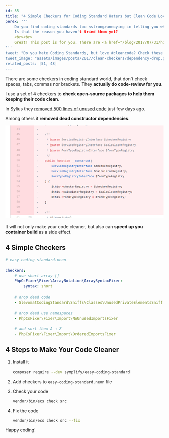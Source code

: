```yaml
---
id: 55
title: "4 Simple Checkers for Coding Standard Haters but Clean Code Lovers"
perex: '''
    Do you find coding standards too <strong>annoying in telling you where to put that bracket</strong>?
    Is that the reason you haven't tried them yet?
    <br><br>
    Great! This post is for you. There are <a href="/blog/2017/07/31/how-php-coding-standard-tools-actually-work/#write-1-checke-save-hundreds-hours-of-work">other ways to use coding standard</a> and <strong>clean code</strong> is one of them.
'''
tweet: "Do you hate Coding Standards, but love #cleancode? Check these 4 helpful rules #php"
tweet_image: "assets/images/posts/2017/clean-checkers/dependency-drop.png"
related_posts: [51, 48]
---
```



There are some checkers in coding standard world, that don't check spaces, tabs, commas nor brackets. They **actually do code-review for you**.


I use a set of 4 checkers to **check open-source packages to help them keeping their code clean**.

In Sylius they [removed 500 lines of unused code](https://github.com/Sylius/Sylius/pull/8557) just few days ago.

Among others it **removed dead constructor dependencies**.

<img src="/assets/images/posts/2017/clean-checkers/dependency-drop.png" class="img-thumbnail">

It will not only make your code cleaner, but also can **speed up you container build** as a side effect.



## 4 Simple Checkers


```yaml
# easy-coding-standard.neon

checkers:
    # use short array []
    PhpCsFixer\Fixer\ArrayNotation\ArraySyntaxFixer:
        syntax: short

    # drop dead code
    - SlevomatCodingStandard\Sniffs\Classes\UnusedPrivateElementsSniff

    # drop dead use namespaces
    - PhpCsFixer\Fixer\Import\NoUnusedImportsFixer

    # and sort them A → Z
    - PhpCsFixer\Fixer\Import\OrderedImportsFixer
```


## 4 Steps to Make Your Code Cleaner


1. Install it

    ```bash
    composer require --dev symplify/easy-coding-standard
    ```

2. Add checkers to `easy-coding-standard.neon` file


3. Check your code

    ```bash
    vendor/bin/ecs check src
    ```

4. Fix the code

    ```bash
    vendor/bin/ecs check src --fix
    ```


Happy coding!
